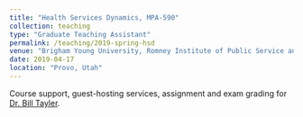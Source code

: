 ```yaml
---
title: "Health Services Dynamics, MPA-590"
collection: teaching
type: "Graduate Teaching Assistant"
permalink: /teaching/2019-spring-hsd
venue: "Brigham Young University, Romney Institute of Public Service and Ethics"
date: 2019-04-17
location: "Provo, Utah"
---
```

Course support, guest-hosting services, assignment and exam grading for [Dr. Bill Tayler](https://marriott.byu.edu/directory/details?id=29161).
